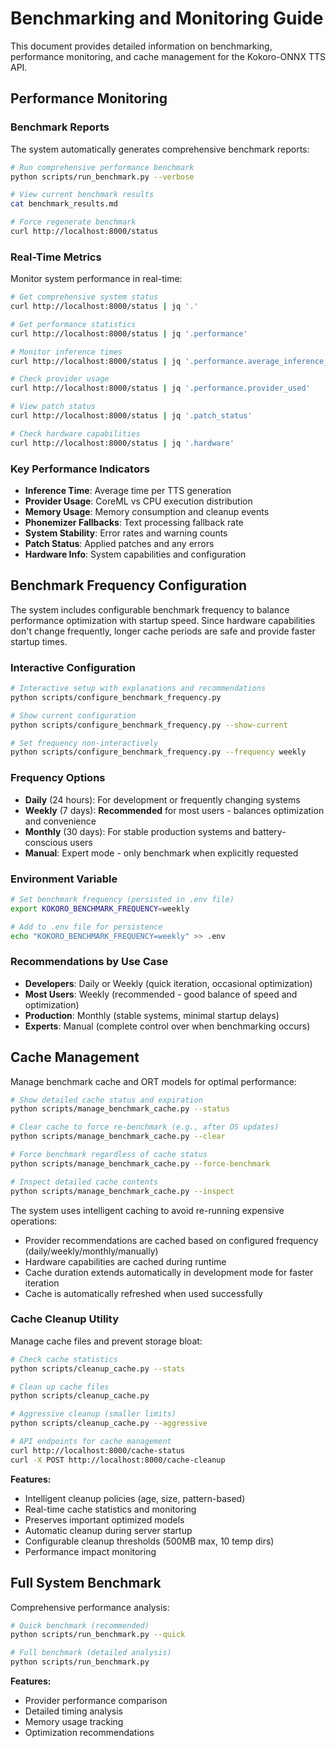 # Benchmarking and Monitoring Guide

This document provides detailed information on benchmarking, performance monitoring, and cache management for the Kokoro-ONNX TTS API.

##  Performance Monitoring

### Benchmark Reports

The system automatically generates comprehensive benchmark reports:

```bash
# Run comprehensive performance benchmark
python scripts/run_benchmark.py --verbose

# View current benchmark results
cat benchmark_results.md

# Force regenerate benchmark
curl http://localhost:8000/status
```

### Real-Time Metrics

Monitor system performance in real-time:

```bash
# Get comprehensive system status
curl http://localhost:8000/status | jq '.'

# Get performance statistics
curl http://localhost:8000/status | jq '.performance'

# Monitor inference times
curl http://localhost:8000/status | jq '.performance.average_inference_time'

# Check provider usage
curl http://localhost:8000/status | jq '.performance.provider_used'

# View patch status
curl http://localhost:8000/status | jq '.patch_status'

# Check hardware capabilities
curl http://localhost:8000/status | jq '.hardware'
```

### Key Performance Indicators

- **Inference Time**: Average time per TTS generation
- **Provider Usage**: CoreML vs CPU execution distribution
- **Memory Usage**: Memory consumption and cleanup events
- **Phonemizer Fallbacks**: Text processing fallback rate
- **System Stability**: Error rates and warning counts
- **Patch Status**: Applied patches and any errors
- **Hardware Info**: System capabilities and configuration

## Benchmark Frequency Configuration

The system includes configurable benchmark frequency to balance performance optimization with startup speed. Since hardware capabilities don't change frequently, longer cache periods are safe and provide faster startup times.

### Interactive Configuration
```bash
# Interactive setup with explanations and recommendations
python scripts/configure_benchmark_frequency.py

# Show current configuration
python scripts/configure_benchmark_frequency.py --show-current

# Set frequency non-interactively
python scripts/configure_benchmark_frequency.py --frequency weekly
```

### Frequency Options
- **Daily** (24 hours): For development or frequently changing systems
- **Weekly** (7 days):  **Recommended** for most users - balances optimization and convenience
- **Monthly** (30 days): For stable production systems and battery-conscious users  
- **Manual**: Expert mode - only benchmark when explicitly requested

### Environment Variable
```bash
# Set benchmark frequency (persisted in .env file)
export KOKORO_BENCHMARK_FREQUENCY=weekly

# Add to .env file for persistence
echo "KOKORO_BENCHMARK_FREQUENCY=weekly" >> .env
```

### Recommendations by Use Case
- **Developers**: Daily or Weekly (quick iteration, occasional optimization)
- **Most Users**: Weekly (recommended - good balance of speed and optimization)
- **Production**: Monthly (stable systems, minimal startup delays)
- **Experts**: Manual (complete control over when benchmarking occurs)

## Cache Management

Manage benchmark cache and ORT models for optimal performance:

```bash
# Show detailed cache status and expiration
python scripts/manage_benchmark_cache.py --status

# Clear cache to force re-benchmark (e.g., after OS updates)
python scripts/manage_benchmark_cache.py --clear

# Force benchmark regardless of cache status
python scripts/manage_benchmark_cache.py --force-benchmark

# Inspect detailed cache contents
python scripts/manage_benchmark_cache.py --inspect
```

The system uses intelligent caching to avoid re-running expensive operations:
- Provider recommendations are cached based on configured frequency (daily/weekly/monthly/manually)
- Hardware capabilities are cached during runtime
- Cache duration extends automatically in development mode for faster iteration
- Cache is automatically refreshed when used successfully

### Cache Cleanup Utility
Manage cache files and prevent storage bloat:

```bash
# Check cache statistics
python scripts/cleanup_cache.py --stats

# Clean up cache files
python scripts/cleanup_cache.py

# Aggressive cleanup (smaller limits)
python scripts/cleanup_cache.py --aggressive

# API endpoints for cache management
curl http://localhost:8000/cache-status
curl -X POST http://localhost:8000/cache-cleanup
```

**Features:**
-  Intelligent cleanup policies (age, size, pattern-based)
-  Real-time cache statistics and monitoring
-  Preserves important optimized models
-  Automatic cleanup during server startup
-  Configurable cleanup thresholds (500MB max, 10 temp dirs)
-  Performance impact monitoring

## Full System Benchmark
Comprehensive performance analysis:

```bash
# Quick benchmark (recommended)
python scripts/run_benchmark.py --quick

# Full benchmark (detailed analysis)
python scripts/run_benchmark.py
```

**Features:**
-  Provider performance comparison
-  Detailed timing analysis
-  Memory usage tracking
-  Optimization recommendations 